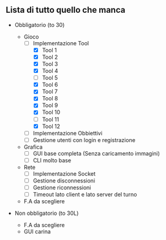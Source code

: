 ﻿## Lista di tutto quello che manca

- Obbligatorio (to 30)
	- Gioco
		- [ ] Implementazione Tool
			- [X] Tool 1
			- [X] Tool 2
			- [X] Tool 3
			- [X] Tool 4
			- [ ] Tool 5
			- [X] Tool 6
			- [X] Tool 7
			- [X] Tool 8
			- [X] Tool 9
			- [X] Tool 10
			- [ ] Tool 11
			- [X] Tool 12
		- [ ] Implementazione Obbiettivi 
		- [ ] Gestione utenti con login e registrazione
	- Grafica
		- [ ] GUI base completa (Senza caricamento immagini)
		- [ ] CLI molto base
	- Rete
		- [ ] Implementazione Socket
		- [ ] Gestione disconnessioni
		- [ ] Gestione riconnessioni
		- [ ] Timeout lato client e lato server del turno
	- F.A da scegliere
	
- Non obbligatorio (to 30L)
	- F.A da scegliere
	- GUI carina
	
	
